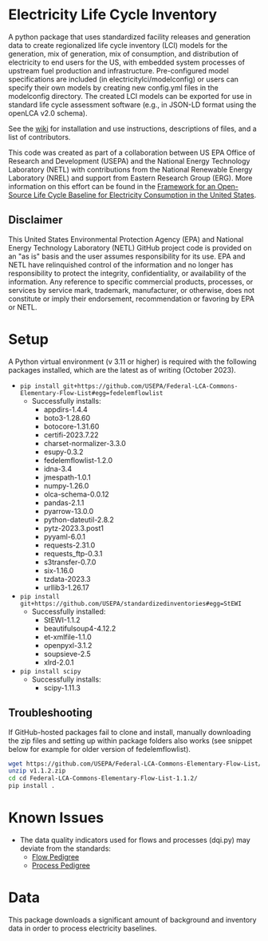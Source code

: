 # Electricity Life Cycle Inventory

A python package that uses standardized facility releases and generation data to create regionalized life cycle inventory (LCI) models for the generation, mix of generation, mix of consumption, and distribution of electricity to end users for the US, with embedded system processes of upstream fuel production and infrastructure.
Pre-configured model specifications are included (in electricitylci/modelconfig) or users can specify their own models by creating new config.yml files in the modelconfig directory. The created LCI models can be exported for use in standard life cycle assessment software (e.g., in JSON-LD format using the openLCA v2.0 schema).

See the [wiki](http://github.com/USEPA/ElectricityLCI/wiki) for installation and use instructions, descriptions of files, and a list of contributors.

This code was created as part of a collaboration between US EPA Office of Research and Development (USEPA) and the National Energy Technology Laboratory (NETL) with contributions from the National Renewable Energy Laboratory (NREL) and support from Eastern Research Group (ERG). More information on this effort can be found in the [Framework for an Open-Source Life Cycle Baseline for Electricity Consumption in the United States](https://netl.doe.gov/energy-analysis/details?id=4004).

## Disclaimer

This United States Environmental Protection Agency (EPA) and National Energy Technology Laboratory (NETL) GitHub project code is provided on an "as is" basis
and the user assumes responsibility for its use. EPA and NETL have relinquished control of the information and no longer
has responsibility to protect the integrity, confidentiality, or availability of the information.
Any reference to specific commercial products, processes, or services by service mark, trademark, manufacturer,
or otherwise, does not constitute or imply their endorsement, recommendation or favoring by EPA or NETL.

# Setup
A Python virtual environment (v 3.11 or higher) is required with the following packages installed, which are the latest as of writing (October 2023).

+ `pip install git+https://github.com/USEPA/Federal-LCA-Commons-Elementary-Flow-List#egg=fedelemflowlist`
    * Successfully installs:
        + appdirs-1.4.4
        + boto3-1.28.60
        + botocore-1.31.60
        + certifi-2023.7.22
        + charset-normalizer-3.3.0
        + esupy-0.3.2
        + fedelemflowlist-1.2.0
        + idna-3.4
        + jmespath-1.0.1
        + numpy-1.26.0
        + olca-schema-0.0.12
        + pandas-2.1.1
        + pyarrow-13.0.0
        + python-dateutil-2.8.2
        + pytz-2023.3.post1
        + pyyaml-6.0.1
        + requests-2.31.0
        + requests_ftp-0.3.1
        + s3transfer-0.7.0
        + six-1.16.0
        + tzdata-2023.3
        + urllib3-1.26.17
+ `pip install git+https://github.com/USEPA/standardizedinventories#egg=StEWI`
    * Successfully installed:
        + StEWI-1.1.2
        + beautifulsoup4-4.12.2
        + et-xmlfile-1.1.0
        + openpyxl-3.1.2
        + soupsieve-2.5
        + xlrd-2.0.1
+ `pip install scipy`
    * Successfully installs:
        + scipy-1.11.3


## Troubleshooting
If GitHub-hosted packages fail to clone and install, manually downloading the zip files and setting up within package folders also works (see snippet below for example for older version of fedelemflowlist).

```bash
wget https://github.com/USEPA/Federal-LCA-Commons-Elementary-Flow-List/archive/refs/tags/v1.1.2.zip
unzip v1.1.2.zip
cd cd Federal-LCA-Commons-Elementary-Flow-List-1.1.2/
pip install .
```

# Known Issues
* The data quality indicators used for flows and processes (dqi.py) may deviate from the standards:
    - [Flow Pedigree](https://www.lcacommons.gov/lca-collaboration/National_Renewable_Energy_Laboratory/USLCI_Database_Public/dataset/DQ_SYSTEM/d13b2bc4-5e84-4cc8-a6be-9101ebb252ff)
    - [Process Pedigree](https://www.lcacommons.gov/lca-collaboration/National_Renewable_Energy_Laboratory/USLCI_Database_Public/dataset/DQ_SYSTEM/70bf370f-9912-4ec1-baa3-fbd4eaf85a10)

# Data
This package downloads a significant amount of background and inventory data in order to process electricity baselines.
